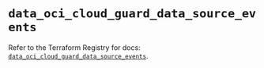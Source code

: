 # `data_oci_cloud_guard_data_source_events`

Refer to the Terraform Registry for docs: [`data_oci_cloud_guard_data_source_events`](https://registry.terraform.io/providers/oracle/oci/6.37.0/docs/data-sources/cloud_guard_data_source_events).
